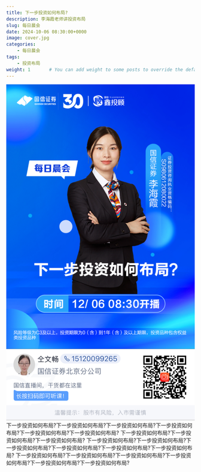 ```yaml
---
title: 下一步投资如何布局?
description: 李海霞老师讲投资布局
slug: 每日晨会
date: 2024-10-06 08:30:00+0000
image: cover.jpg
categories:
    - 每日晨会
tags:
    - 投资布局
weight: 1       # You can add weight to some posts to override the default sorting (date descending)
---
```

![回放链接](QRCode.jpg)
下一步投资如何布局?下一步投资如何布局?下一步投资如何布局?下一步投资如何布局?下一步投资如何布局?下一步投资如何布局?
下一步投资如何布局?下一步投资如何布局?下一步投资如何布局?
下一步投资如何布局?下一步投资如何布局?下一步投资如何布局?下一步投资如何布局?下一步投资如何布局?下一步投资如何布局?
下一步投资如何布局?下一步投资如何布局?下一步投资如何布局?下一步投资如何布局?下一步投资如何布局?下一步投资如何布局?